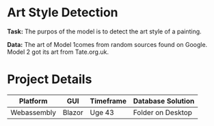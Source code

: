 # Art Style Detection
**Task:** The purpos of the model is to detect the art style of a painting.

**Data:** The art of Model 1comes from random sources found on Google. 
Model 2 got its art from Tate.org.uk.

# Project Details
| Platform    | GUI    | Timeframe | Database Solution|
|-------------|------- |-----------|------------------|
| Webassembly | Blazor | Uge 43    | Folder on Desktop|
